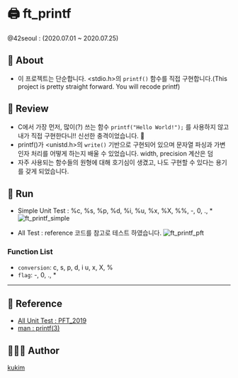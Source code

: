 # 🖨 ft_printf
@42seoul : (2020.07.01 ~ 2020.07.25)

## 📖 About
- 이 프로젝트는 단순합니다. <stdio.h>의 `printf()` 함수를 직접 구현합니다.(This project is pretty straight forward. You will recode printf)

## 📝 Review
- C에서 가장 먼저, 많이(?) 쓰는 함수 `printf("Hello World!");` 를 사용하지 않고 내가 직접 구현한다니!! 신선한 충격이었습니다. 🎃
- printf()가 <unistd.h>의 `write()` 기반으로 구현되어 있으며 문자열 파싱과 가변인자 처리를 어떻게 하는지 배울 수 있었습니다. width, precision 계산은 덤
- 자주 사용되는 함수들의 원형에 대해 호기심이 생겼고, 나도 구현할 수 있다는 용기를 갖게 되었습니다.

## 🏁 Run
- Simple Unit Test : %c, %s, %p, %d, %i, %u, %x, %X, %%, -, 0, ., *
![ft_printf_simple](https://user-images.githubusercontent.com/57086195/104793652-0487c280-57e7-11eb-93c0-3e68a0daa440.gif)

- All Test : reference 코드를 참고로 테스트 하였습니다.
![ft_printf_pft](https://user-images.githubusercontent.com/57086195/104793648-02256880-57e7-11eb-81e0-e9ce46372826.gif)

### Function List
- `conversion`: c, s, p, d, i u, x, X, %
- `flag`: -, 0, ., *

---

## 🔗 Reference
- [All Unit Test : PFT_2019](https://github.com/cclaude42/PFT_2019)
- [man : printf(3)](https://man7.org/linux/man-pages/man3/printf.3.html)

## 🧑🏻‍💻 Author
[kukim](https://github.com/ku-kim)
